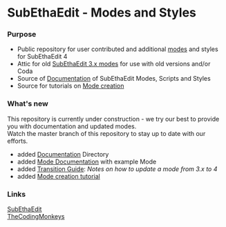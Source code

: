 # SubEthaEdit - Modes and Styles

### Purpose
* Public repository for user contributed and additional [modes][SEE4Modes] and styles for SubEthaEdit 4
* Attic for old [SubEthaEdit 3.x modes][SEE3Modes] for use with old versions and/or Coda
* Source of [Documentation][Docu] of SubEthaEdit Modes, Scripts and Styles
* Source for tutorials on [Mode creation][ModeTutorial]


### What's new
This repository is currently under construction - we try our best to provide you with documentation and updated modes.  
Watch the master branch of this repository to stay up to date with our efforts.

* added [Documentation][Docu] Directory
* added [Mode Documentation][ModeExample] with example Mode
* added [Transition Guide][ModeUpdate]: _Notes on how to update a mode from 3.x to 4_
* added [Mode creation tutorial][ModeTutorial]

### Links
[SubEthaEdit][subethaedit_net]  
[TheCodingMonkeys][codingmonkeys_de]



<!-- Referenced Files -->
[ModeUpdate]: Documentation/ModeUpdateNotes.md "Notes on updating modes from SubEthaEdit 3 to 4"

<!--
[Scopes]: Documentation/Styles/Scopes.md "Style Sheet Scopes Documentation"
[Style Sheet Scopes Documentation][Scopes]
-->

<!-- Referenced Paths -->
[Docu]: Documentation "Mode, Script and Style Documentation for SubEthaEdit 4"
[ModeExample]: Documentation/ExampleMode/ "SubEthaEdit 4 Example Mode"
[SEE3Modes]: Attic/SubEthaEdit3/Modes "SubEthaEdit 3.x Modes"
[SEE4Modes]: Modes "SubEthaEdit 4 Modes"
[ModeTutorial]: Documentation/ModeTutorial "Mode Creation Tutorials"

<!-- Referenced URLs -->
[subethaedit_net]: http://subethaedit.net/ "SubEthaEdit Website"
[codingmonkeys_de]: http://codingmonkeys.de/ "TheCodingMonkeys Website"
